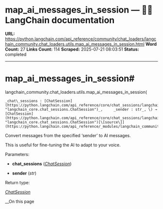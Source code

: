 # map_ai_messages_in_session — 🦜🔗 LangChain  documentation

**URL:** https://python.langchain.com/api_reference/community/chat_loaders/langchain_community.chat_loaders.utils.map_ai_messages_in_session.html
**Word Count:** 27
**Links Count:** 114
**Scraped:** 2025-07-21 08:03:51
**Status:** completed

---

# map\_ai\_messages\_in\_session\#

langchain\_community.chat\_loaders.utils.map\_ai\_messages\_in\_session\(

    _chat\_sessions : [ChatSession](https://python.langchain.com/api_reference/core/chat_sessions/langchain_core.chat_sessions.ChatSession.html#langchain_core.chat_sessions.ChatSession "langchain_core.chat_sessions.ChatSession")_,     _sender : str_, \) → [ChatSession](https://python.langchain.com/api_reference/core/chat_sessions/langchain_core.chat_sessions.ChatSession.html#langchain_core.chat_sessions.ChatSession "langchain_core.chat_sessions.ChatSession")[\[source\]](https://python.langchain.com/api_reference/_modules/langchain_community/chat_loaders/utils.html#map_ai_messages_in_session)\#     

Convert messages from the specified ‘sender’ to AI messages.

This is useful for fine-tuning the AI to adapt to your voice.

Parameters:     

  * **chat\_sessions** \([_ChatSession_](https://python.langchain.com/api_reference/core/chat_sessions/langchain_core.chat_sessions.ChatSession.html#langchain_core.chat_sessions.ChatSession "langchain_core.chat_sessions.ChatSession")\)

  * **sender** \(_str_\)

Return type:     

[_ChatSession_](https://python.langchain.com/api_reference/core/chat_sessions/langchain_core.chat_sessions.ChatSession.html#langchain_core.chat_sessions.ChatSession "langchain_core.chat_sessions.ChatSession")

__On this page